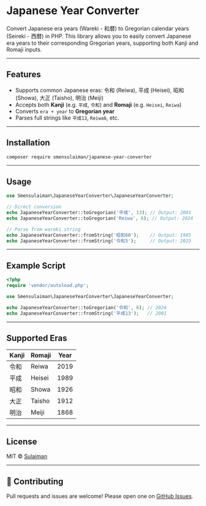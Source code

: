 # Japanese Year Converter

Convert Japanese era years (Wareki - 和暦) to Gregorian calendar years (Seireki - 西暦) in PHP.
This library allows you to easily convert Japanese era years to their corresponding Gregorian years, supporting both Kanji and Romaji inputs.

---

## Features

- Supports common Japanese eras: 令和 (Reiwa), 平成 (Heisei), 昭和 (Showa), 大正 (Taisho), 明治 (Meiji)
- Accepts both **Kanji** (e.g. `平成`, `令和`) and **Romaji** (e.g. `Heisei`, `Reiwa`)
- Converts `era + year` to **Gregorian year**
- Parses full strings like `平成13`, `Reiwa6`, etc.

---

## Installation

```bash
composer require smensulaiman/japanese-year-converter
```

---

## Usage

```php
use Smensulaiman\JapaneseYearConverter\JapaneseYearConverter;

// Direct conversion
echo JapaneseYearConverter::toGregorian('平成', 13); // Output: 2001
echo JapaneseYearConverter::toGregorian('Reiwa', 6); // Output: 2024

// Parse from wareki string
echo JapaneseYearConverter::fromString('昭和60');    // Output: 1985
echo JapaneseYearConverter::fromString('令和5');     // Output: 2023
```

---

## Example Script

```php
<?php
require 'vendor/autoload.php';

use Smensulaiman\JapaneseYearConverter\JapaneseYearConverter;

echo JapaneseYearConverter::toGregorian('令和', 6); // 2024
echo JapaneseYearConverter::fromString('平成13');   // 2001
```

---

## Supported Eras

| Kanji | Romaji  | Year |
|-------|---------|------|
| 令和   | Reiwa   | 2019 |
| 平成   | Heisei  | 1989 |
| 昭和   | Showa   | 1926 |
| 大正   | Taisho  | 1912 |
| 明治   | Meiji   | 1868 |

---

## License

MIT © [Sulaiman](https://github.com/sulaiman)

---

## 🤝 Contributing

Pull requests and issues are welcome! Please open one on [GitHub Issues](https://github.com/smensulaiman/japanese-year-converter/issues).
